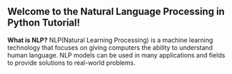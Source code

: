 ## Welcome to the Natural Language Processing in Python Tutorial!
**What is NLP?**
NLP(Natural Learning Processing) is a machine learning technology that focuses on giving computers the ability to understand human language. NLP models can be used in many applications and fields to provide solutions to real-world problems. 
